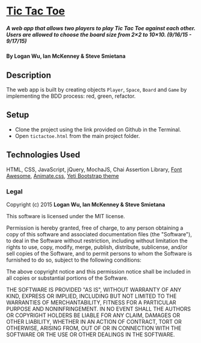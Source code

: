 # [Tic Tac Toe](http://newtictactoe.github.io/)

##### A web app that allows two players to play Tic Tac Toe against each other. Users are allowed to choose the board size from 2×2 to 10×10. (9/16/15 - 9/17/15)

#### By Logan Wu, Ian McKenney & Steve Smietana

## Description

The web app is built by creating objects ```Player```, ```Space```, ```Board``` and ```Game``` by implementing the BDD process: red, green, refactor.

## Setup

* Clone the project using the link provided on Github in the Terminal.
* Open ```tictactoe.html``` from the main project folder.

## Technologies Used

HTML, CSS, JavaScript, jQuery, MochaJS, Chai Assertion Library, [Font Awesome](https://fortawesome.github.io/Font-Awesome/icons/), [Animate.css](https://daneden.github.io/animate.css/), [Yeti Bootstrap theme](https://bootswatch.com/yeti/)

### Legal

Copyright (c) 2015 **Logan Wu, Ian McKenney & Steve Smietana**

This software is licensed under the MIT license.

Permission is hereby granted, free of charge, to any person obtaining a copy
of this software and associated documentation files (the "Software"), to deal
in the Software without restriction, including without limitation the rights
to use, copy, modify, merge, publish, distribute, sublicense, and/or sell
copies of the Software, and to permit persons to whom the Software is
furnished to do so, subject to the following conditions:

The above copyright notice and this permission notice shall be included in
all copies or substantial portions of the Software.

THE SOFTWARE IS PROVIDED "AS IS", WITHOUT WARRANTY OF ANY KIND, EXPRESS OR
IMPLIED, INCLUDING BUT NOT LIMITED TO THE WARRANTIES OF MERCHANTABILITY,
FITNESS FOR A PARTICULAR PURPOSE AND NONINFRINGEMENT. IN NO EVENT SHALL THE
AUTHORS OR COPYRIGHT HOLDERS BE LIABLE FOR ANY CLAIM, DAMAGES OR OTHER
LIABILITY, WHETHER IN AN ACTION OF CONTRACT, TORT OR OTHERWISE, ARISING FROM,
OUT OF OR IN CONNECTION WITH THE SOFTWARE OR THE USE OR OTHER DEALINGS IN
THE SOFTWARE.
